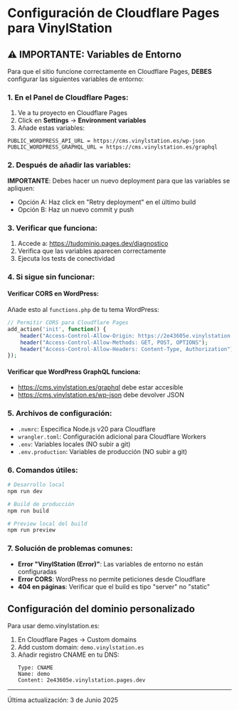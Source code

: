 # Configuración de Cloudflare Pages para VinylStation

## ⚠️ IMPORTANTE: Variables de Entorno

Para que el sitio funcione correctamente en Cloudflare Pages, **DEBES** configurar las siguientes variables de entorno:

### 1. En el Panel de Cloudflare Pages:

1. Ve a tu proyecto en Cloudflare Pages
2. Click en **Settings** → **Environment variables**
3. Añade estas variables:

```
PUBLIC_WORDPRESS_API_URL = https://cms.vinylstation.es/wp-json
PUBLIC_WORDPRESS_GRAPHQL_URL = https://cms.vinylstation.es/graphql
```

### 2. Después de añadir las variables:

**IMPORTANTE**: Debes hacer un nuevo deployment para que las variables se apliquen:

- Opción A: Haz click en "Retry deployment" en el último build
- Opción B: Haz un nuevo commit y push

### 3. Verificar que funciona:

1. Accede a: https://tudominio.pages.dev/diagnostico
2. Verifica que las variables aparecen correctamente
3. Ejecuta los tests de conectividad

### 4. Si sigue sin funcionar:

#### Verificar CORS en WordPress:

Añade esto al `functions.php` de tu tema WordPress:

```php
// Permitir CORS para Cloudflare Pages
add_action('init', function() {
    header("Access-Control-Allow-Origin: https://2e43605e.vinylstation.pages.dev");
    header("Access-Control-Allow-Methods: GET, POST, OPTIONS");
    header("Access-Control-Allow-Headers: Content-Type, Authorization");
});
```

#### Verificar que WordPress GraphQL funciona:

- https://cms.vinylstation.es/graphql debe estar accesible
- https://cms.vinylstation.es/wp-json debe devolver JSON

### 5. Archivos de configuración:

- `.nvmrc`: Especifica Node.js v20 para Cloudflare
- `wrangler.toml`: Configuración adicional para Cloudflare Workers
- `.env`: Variables locales (NO subir a git)
- `.env.production`: Variables de producción (NO subir a git)

### 6. Comandos útiles:

```bash
# Desarrollo local
npm run dev

# Build de producción
npm run build

# Preview local del build
npm run preview
```

### 7. Solución de problemas comunes:

- **Error "VinylStation (Error)"**: Las variables de entorno no están configuradas
- **Error CORS**: WordPress no permite peticiones desde Cloudflare
- **404 en páginas**: Verificar que el build es tipo "server" no "static"

## Configuración del dominio personalizado

Para usar demo.vinylstation.es:

1. En Cloudflare Pages → Custom domains
2. Add custom domain: `demo.vinylstation.es`
3. Añadir registro CNAME en tu DNS:
   ```
   Type: CNAME
   Name: demo
   Content: 2e43605e.vinylstation.pages.dev
   ```

---
Última actualización: 3 de Junio 2025
